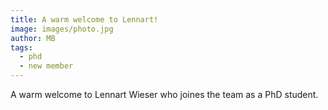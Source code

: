 ```yaml
---
title: A warm welcome to Lennart!
image: images/photo.jpg
author: MB
tags:
  - phd
  - new member
---
```


A warm welcome to Lennart Wieser who joines the team as a PhD student.
